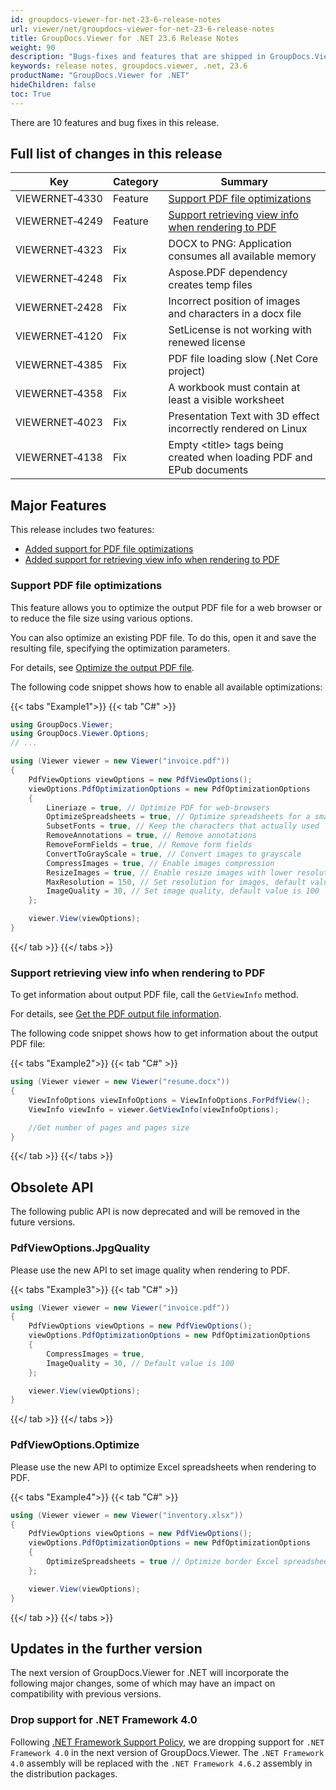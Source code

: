 ```yaml
---
id: groupdocs-viewer-for-net-23-6-release-notes
url: viewer/net/groupdocs-viewer-for-net-23-6-release-notes
title: GroupDocs.Viewer for .NET 23.6 Release Notes
weight: 90
description: "Bugs-fixes and features that are shipped in GroupDocs.Viewer for .NET 23.6"
keywords: release notes, groupdocs.viewer, .net, 23.6
productName: "GroupDocs.Viewer for .NET"
hideChildren: false
toc: True
---
```



There are 10 features and bug fixes in this release.

## Full list of changes in this release

| Key | Category | Summary |
| --- | --- | --- |
|VIEWERNET&#8209;4330|Feature|[Support PDF file optimizations](#support-pdf-file-optimizations)|
|VIEWERNET&#8209;4249|Feature|[Support retrieving view info when rendering to PDF](#support-retrieving-view-info-when-rendering-to-pdf)|
|VIEWERNET&#8209;4323|Fix|DOCX to PNG: Application consumes all available memory|
|VIEWERNET&#8209;4248|Fix|Aspose.PDF dependency creates temp files|
|VIEWERNET&#8209;2428|Fix|Incorrect position of images and characters in a docx file|
|VIEWERNET&#8209;4120|Fix|SetLicense is not working with renewed license|
|VIEWERNET&#8209;4385|Fix|PDF file loading slow (.Net Core project)|
|VIEWERNET&#8209;4358|Fix|A workbook must contain at least a visible worksheet|
|VIEWERNET&#8209;4023|Fix|Presentation Text with 3D effect incorrectly rendered on Linux|
|VIEWERNET&#8209;4138|Fix|Empty \<title\> tags being created when loading PDF and EPub documents|

## Major Features

This release includes two features:

* [Added support for PDF file optimizations](#support-pdf-file-optimizations)
* [Added support for retrieving view info when rendering to PDF](#support-retrieving-view-info-when-rendering-to-pdf)

### Support PDF file optimizations

This feature allows you to optimize the output PDF file for a web browser or to reduce the file size using various options.

You can also optimize an existing PDF file. To do this, open it and save the resulting file, specifying the optimization parameters.

For details, see [Optimize the output PDF file](/viewer/net/optimization-pdf-options/).

The following code snippet shows how to enable all available optimizations:

{{< tabs "Example1">}}
{{< tab "C#" >}}
```csharp
using GroupDocs.Viewer;
using GroupDocs.Viewer.Options;
// ...

using (Viewer viewer = new Viewer("invoice.pdf"))
{
    PdfViewOptions viewOptions = new PdfViewOptions();
    viewOptions.PdfOptimizationOptions = new PdfOptimizationOptions
    {
        Lineriaze = true, // Optimize PDF for web-browsers
        OptimizeSpreadsheets = true, // Optimize spreadsheets for a smaller size
        SubsetFonts = true, // Keep the characters that actually used 
        RemoveAnnotations = true, // Remove annotations
        RemoveFormFields = true, // Remove form fields
        ConvertToGrayScale = true, // Convert images to grayscale
        CompressImages = true, // Enable images compression
        ResizeImages = true, // Enable resize images with lower resolution
        MaxResolution = 150, // Set resolution for images, default value is 300
        ImageQuality = 30, // Set image quality, default value is 100 
    };

    viewer.View(viewOptions);
}
```
{{</ tab >}}
{{</ tabs >}}

### Support retrieving view info when rendering to PDF

To get information about output PDF file, call the `GetViewInfo` method.

For details, see [Get the PDF output file information](/viewer/net/get-pdf-output-file-info).

The following code snippet shows how to get information about the output PDF file:

{{< tabs "Example2">}}
{{< tab "C#" >}}
```csharp
using (Viewer viewer = new Viewer("resume.docx"))
{
    ViewInfoOptions viewInfoOptions = ViewInfoOptions.ForPdfView();
    ViewInfo viewInfo = viewer.GetViewInfo(viewInfoOptions);

    //Get number of pages and pages size
}
```
{{</ tab >}}
{{</ tabs >}}


## Obsolete API

The following public API is now deprecated and will be removed in the future versions.

### PdfViewOptions.JpgQuality

Please use the new API to set image quality when rendering to PDF.

{{< tabs "Example3">}}
{{< tab "C#" >}}
```cs
using (Viewer viewer = new Viewer("invoice.pdf"))
{
    PdfViewOptions viewOptions = new PdfViewOptions();
    viewOptions.PdfOptimizationOptions = new PdfOptimizationOptions
    {
        CompressImages = true,
        ImageQuality = 30, // Default value is 100 
    };

    viewer.View(viewOptions);
}
```
{{</ tab >}}
{{</ tabs >}}

### PdfViewOptions.Optimize

Please use the new API to optimize Excel spreadsheets when rendering to PDF.

{{< tabs "Example4">}}
{{< tab "C#" >}}
```cs
using (Viewer viewer = new Viewer("inventory.xlsx"))
{
    PdfViewOptions viewOptions = new PdfViewOptions();
    viewOptions.PdfOptimizationOptions = new PdfOptimizationOptions
    {
        OptimizeSpreadsheets = true // Optimize border Excel spreadsheets border lines and fonts
    };

    viewer.View(viewOptions);
}
```
{{</ tab >}}
{{</ tabs >}}

## Updates in the further version

The next version of GroupDocs.Viewer for .NET will incorporate the following major changes, some of which may have an impact on compatibility with previous versions.

### Drop support for .NET Framework 4.0 

Following [.NET Framework Support Policy](https://dotnet.microsoft.com/en-us/platform/support/policy/dotnet-framework),  we are dropping support for `.NET Framework 4.0` in the next version of GroupDocs.Viewer. The `.NET Framework 4.0` assembly will be replaced with the `.NET Framework 4.6.2` assembly in the distribution packages.